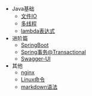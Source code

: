    * Java基础
     * [文件IO](foreword/java.md)
     * [多线程](foreword/thread.md)
     * [lambda表达式](foreword/lambda.md)
   * 进阶篇
     * [SpringBoot](architect/SpringBoot.md)
     * [Spring事务@Transactional](architect/Spring_Transactional.md)
     * [Swagger-UI](architect/Swagger-UI.md) 
   * 其他
     * [nginx](architect/nginx.md)
     * [Linux命令](architect/linux.md) 
     * [markdown语法](architect/markdown.md) 



